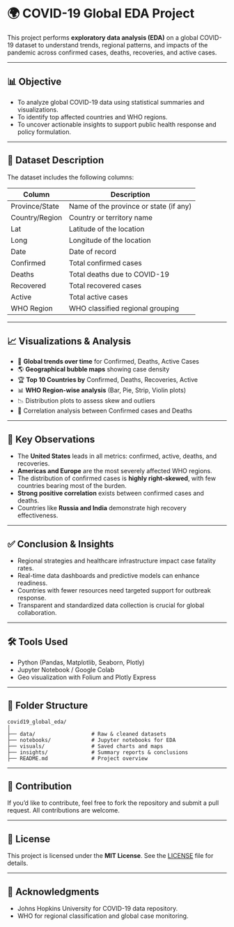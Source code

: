 
# 🌍 COVID-19 Global EDA Project

This project performs **exploratory data analysis (EDA)** on a global COVID-19 dataset to understand trends, regional patterns, and impacts of the pandemic across confirmed cases, deaths, recoveries, and active cases.

---

## 📊 Objective

- To analyze global COVID-19 data using statistical summaries and visualizations.
- To identify top affected countries and WHO regions.
- To uncover actionable insights to support public health response and policy formulation.

---

## 📁 Dataset Description

The dataset includes the following columns:

| Column           | Description                                 |
|------------------|---------------------------------------------|
| Province/State   | Name of the province or state (if any)      |
| Country/Region   | Country or territory name                   |
| Lat              | Latitude of the location                    |
| Long             | Longitude of the location                   |
| Date             | Date of record                              |
| Confirmed        | Total confirmed cases                       |
| Deaths           | Total deaths due to COVID-19                |
| Recovered        | Total recovered cases                       |
| Active           | Total active cases                          |
| WHO Region       | WHO classified regional grouping            |

---

## 📈 Visualizations & Analysis

- 📅 **Global trends over time** for Confirmed, Deaths, Active Cases
- 🌎 **Geographical bubble maps** showing case density
- 🏆 **Top 10 Countries by** Confirmed, Deaths, Recoveries, Active
- 📊 **WHO Region-wise analysis** (Bar, Pie, Strip, Violin plots)
- 📉 Distribution plots to assess skew and outliers
- 📌 Correlation analysis between Confirmed cases and Deaths

---

## 📌 Key Observations

- The **United States** leads in all metrics: confirmed, active, deaths, and recoveries.
- **Americas and Europe** are the most severely affected WHO regions.
- The distribution of confirmed cases is **highly right-skewed**, with few countries bearing most of the burden.
- **Strong positive correlation** exists between confirmed cases and deaths.
- Countries like **Russia and India** demonstrate high recovery effectiveness.

---

## ✅ Conclusion & Insights

- Regional strategies and healthcare infrastructure impact case fatality rates.
- Real-time data dashboards and predictive models can enhance readiness.
- Countries with fewer resources need targeted support for outbreak response.
- Transparent and standardized data collection is crucial for global collaboration.

---

## 🛠️ Tools Used

- Python (Pandas, Matplotlib, Seaborn, Plotly)
- Jupyter Notebook / Google Colab
- Geo visualization with Folium and Plotly Express

---

## 📁 Folder Structure

```
covid19_global_eda/
│
├── data/                  # Raw & cleaned datasets
├── notebooks/             # Jupyter notebooks for EDA
├── visuals/               # Saved charts and maps
├── insights/              # Summary reports & conclusions
├── README.md              # Project overview
```

---

## 🙌 Contribution

If you’d like to contribute, feel free to fork the repository and submit a pull request. All contributions are welcome.

---

## 📜 License

This project is licensed under the **MIT License**. See the [LICENSE](LICENSE) file for details.

---

## 🔗 Acknowledgments

- Johns Hopkins University for COVID-19 data repository.
- WHO for regional classification and global case monitoring.
